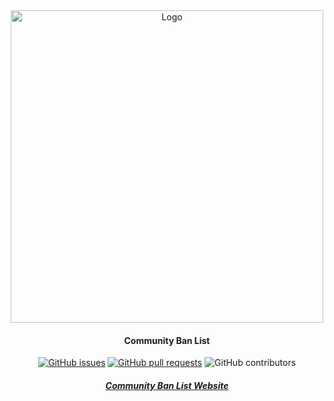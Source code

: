 <div align="center">

<img src="client/src/assets/img/brand/cbl-logo-dark.png" alt="Logo" width="500"/>

#### Community Ban List

[![GitHub issues](https://img.shields.io/github/issues/community-ban-list/Communitybanlist.svg?style=flat-square)](https://github.com/community-ban-list/Communitybanlist/issues)
[![GitHub pull requests](https://img.shields.io/github/issues-pr-raw/community-ban-list/Communitybanlist.svg?style=flat-square)](https://github.com/community-ban-list/Communitybanlist/pulls)
![GitHub contributors](https://img.shields.io/github/contributors/community-ban-list/Communitybanlist.svg?style=flat-square)

##### [Community Ban List Website](https://communitybanlist.com/)

<br><br>
</div>